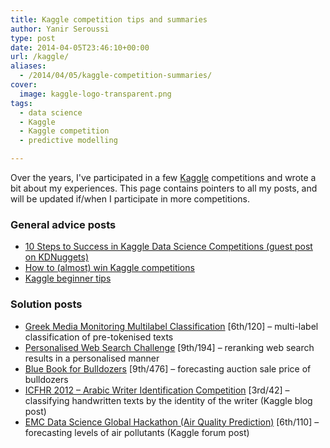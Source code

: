 ```yaml
---
title: Kaggle competition tips and summaries
author: Yanir Seroussi
type: post
date: 2014-04-05T23:46:10+00:00
url: /kaggle/
aliases:
  - /2014/04/05/kaggle-competition-summaries/
cover:
  image: kaggle-logo-transparent.png
tags:
  - data science
  - Kaggle
  - Kaggle competition
  - predictive modelling

---
```

Over the years, I've participated in a few <a href="https://www.kaggle.com" target="_blank" rel="noopener">Kaggle</a> competitions and wrote a bit about my experiences. This page contains pointers to all my posts, and will be updated if/when I participate in more competitions.

### General advice posts

  * <a href="http://www.kdnuggets.com/2015/03/10-steps-success-kaggle-data-science-competitions.html" target="_blank" rel="noopener">10 Steps to Success in Kaggle Data Science Competitions (guest post on KDNuggets)</a>
  * <a href="https://yanirseroussi.com/2014/08/24/how-to-almost-win-kaggle-competitions/" target="_blank" rel="noopener">How to (almost) win Kaggle competitions</a>
  * <a href="https://yanirseroussi.com/2014/01/19/kaggle-beginner-tips/" target="_blank" rel="noopener">Kaggle beginner tips</a>

### Solution posts

  * [Greek Media Monitoring Multilabel Classification][1] [6th/120] &ndash; multi-label classification of pre-tokenised texts
  * [Personalised Web Search Challenge][2] [9th/194] &ndash; reranking web search results in a personalised manner
  * [Blue Book for Bulldozers][3] [9th/476] &ndash; forecasting auction sale price of bulldozers
  * [ICFHR 2012 &#8211; Arabic Writer Identification Competition][4] [3rd/42] &ndash; classifying handwritten texts by the identity of the writer (Kaggle blog post)
  * [EMC Data Science Global Hackathon (Air Quality Prediction)][5] [6th/110] &ndash; forecasting levels of air pollutants (Kaggle forum post)

 [1]: https://yanirseroussi.com/2014/10/07/greek-media-monitoring-kaggle-competition-my-approach/
 [2]: https://yanirseroussi.com/2015/01/29/is-thinking-like-a-search-engine-possible-yandex-search-personalisation-kaggle-competition-summary-part-1/ "Is thinking like a search engine possible? (Yandex search personalisation – Kaggle competition summary – part 1)"
 [3]: https://yanirseroussi.com/2014/11/19/fitting-noise-forecasting-the-sale-price-of-bulldozers-kaggle-competition-summary/ "Fitting noise: Forecasting the sale price of bulldozers (Kaggle competition summary)"
 [4]: http://blog.kaggle.com/2012/04/29/on-diffusion-kernels-histograms-and-arabic-writer-identification/
 [5]: https://www.kaggle.com/c/dsg-hackathon/forums/t/1821/general-approaches-to-partitioning-the-models/10631#post10631
